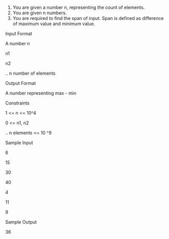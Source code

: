 1. You are given a number n, representing the count of elements.
2. You are given n numbers.
3. You are required to find the span of input. Span is defined as difference of maximum value and minimum value.

Input Format

A number n

n1

n2

.. n number of elements

Output Format

A number representing max - min

Constraints

1 <= n <= 10^4

0 <= n1, n2

.. n elements <= 10 ^9

Sample Input

6

15

30

40

4

11

9

Sample Output

36